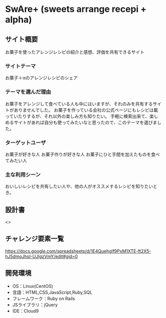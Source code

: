 # SwAre+ (sweets arrange recepi + alpha)

## サイト概要
お菓子を使ったアレンジレシピの紹介と感想、評価を共有できるサイト

### サイトテーマ
お菓子＋αのアレンジレシピのシェア

### テーマを選んだ理由
お菓子をアレンジして食べている人も中にはいますが、それのみを共有するサイトがありませんでした。
お菓子を作っている会社の公式ページにもレシピは載っていたりするが、それ以外の楽しみ方も知りたい。
手軽に検索出来て、楽しめるサイトがあれば自分も使ってみたいなと思ったので、このテーマを選びました。

### ターゲットユーザ
お菓子が好きな人
お菓子作りが好きな人
お菓子にひと手間を加えたものを食べてみたい人

### 主な利用シーン
おいしいレシピを共有したい人や、他の人がオススメするレシピを知りたいとき。

## 設計書
<>

## チャレンジ要素一覧
<https://docs.google.com/spreadsheets/d/1E4Quehglf9PxM1XTE-ft2X5-hJ5dmoJhsI-UJlgzVmY/edit#gid=0>

## 開発環境
- OS：Linux(CentOS)
- 言語：HTML,CSS,JavaScript,Ruby,SQL
- フレームワーク：Ruby on Rails
- JSライブラリ：jQuery
- IDE：Cloud9